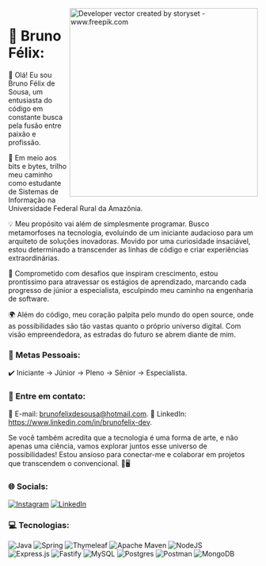 <img align="right" alt="Developer vector created by storyset - www.freepik.com" height="380" src="https://img.freepik.com/free-vector/programming-concept-illustration_114360-1351.jpg?w=740&t=st=1692239914~exp=1692240514~hmac=ab3fab0d5d17e2cde769d5295f74d9a3cc9a8913998c9c66625bd349b51c2e36">


# 💫 Bruno Félix:

🚀 Olá! Eu sou Bruno Félix de Sousa, um entusiasta do código em constante busca pela fusão entre paixão e profissão.

🌌 Em meio aos bits e bytes, trilho meu caminho como estudante de Sistemas de Informação na Universidade Federal Rural da Amazônia.

💡 Meu propósito vai além de simplesmente programar. Busco metamorfoses na tecnologia, evoluindo de um iniciante audacioso para um arquiteto de soluções inovadoras. Movido por uma curiosidade insaciável, estou determinado a transcender as linhas de código e criar experiências extraordinárias.

🚧 Comprometido com desafios que inspiram crescimento, estou prontíssimo para atravessar os estágios de aprendizado, marcando cada progresso de júnior a especialista, esculpindo meu caminho na engenharia de software.

🌍 Além do código, meu coração palpita pelo mundo do open source, onde as possibilidades são tão vastas quanto o próprio universo digital. Com visão empreendedora, as estradas do futuro se abrem diante de mim.


### 🎯 Metas Pessoais:

✔️ Iniciante → Júnior → Pleno → Sênior → Especialista.


### 📩 Entre em contato:

🔗 E-mail: brunofelixdesousa@hotmail.com.
🔗 LinkedIn: https://www.linkedin.com/in/brunofelix-dev.

Se você também acredita que a tecnologia é uma forma de arte, e não apenas uma ciência, vamos explorar juntos esse universo de possibilidades! Estou ansioso para conectar-me e colaborar em projetos que transcendem o convencional. 🌟🖥️

### 🌐 Socials:
[![Instagram](https://img.shields.io/badge/Instagram-%23E4405F.svg?logo=Instagram&logoColor=white)](https://instagram.com/bruno.felix.si) [![LinkedIn](https://img.shields.io/badge/LinkedIn-%230077B5.svg?logo=linkedin&logoColor=white)](https://linkedin.com/in/brunofelix-dev/) 


### 💻 Tecnologias:
![Java](https://img.shields.io/badge/java-%23ED8B00.svg?style=for-the-badge&logo=java&logoColor=white) 
![Spring](https://img.shields.io/badge/spring-%236DB33F.svg?style=for-the-badge&logo=spring&logoColor=white) 
![Thymeleaf](https://img.shields.io/badge/Thymeleaf-%23005C0F.svg?style=for-the-badge&logo=Thymeleaf&logoColor=white)
![Apache Maven](https://img.shields.io/badge/Apache%20Maven-C71A36?style=for-the-badge&logo=Apache%20Maven&logoColor=white) 
![NodeJS](https://img.shields.io/badge/node.js-6DA55F?style=for-the-badge&logo=node.js&logoColor=white)  
![Express.js](https://img.shields.io/badge/express.js-%23404d59.svg?style=for-the-badge&logo=express&logoColor=%2361DAFB) 
![Fastify](https://img.shields.io/badge/fastify-%23000000.svg?style=for-the-badge&logo=fastify&logoColor=white) 
![MySQL](https://img.shields.io/badge/mysql-%2300f.svg?style=for-the-badge&logo=mysql&logoColor=white) 
![Postgres](https://img.shields.io/badge/postgres-%23316192.svg?style=for-the-badge&logo=postgresql&logoColor=white) 
![Postman](https://img.shields.io/badge/Postman-FF6C37?style=for-the-badge&logo=postman&logoColor=white)
![MongoDB](https://img.shields.io/badge/MongoDB-%234ea94b.svg?style=for-the-badge&logo=mongodb&logoColor=white) 

